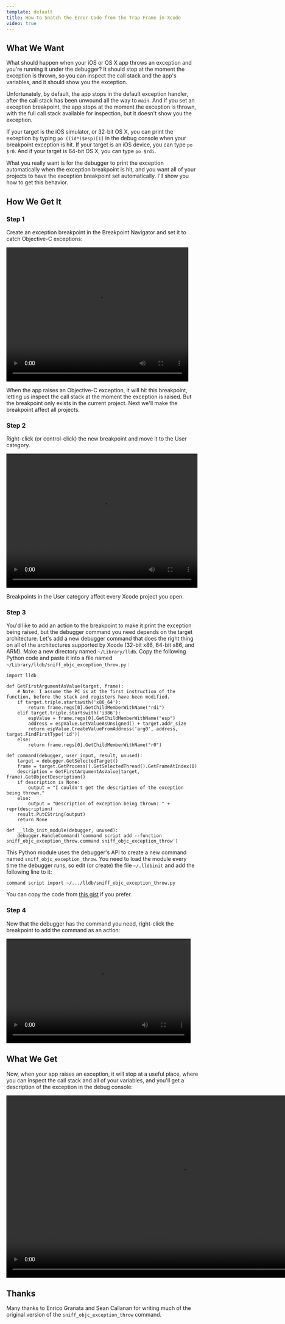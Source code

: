 ```yaml
---
template: default
title: How to Snatch the Error Code from the Trap Frame in Xcode
video: true
---
```


## What We Want

What should happen when your iOS or OS X app throws an exception and you're running it under the debugger?  It should stop at the moment the exception is thrown, so you can inspect the call stack and the app's variables, and it should show you the exception.

Unfortunately, by default, the app stops in the default exception handler, after the call stack has been unwound all the way to `main`.  And if you set an exception breakpoint, the app stops at the moment the exception is thrown, with the full call stack available for inspection, but it doesn't show you the exception.

If your target is the iOS simulator, or 32-bit OS X, you can print the exception by typing `po ((id*)$esp)[1]` in the debug console when your breakpoint exception is hit.  If your target is an iOS device, you can type `po $r0`.  And if your target is 64-bit OS X, you can type `po $rdi`.

What you really want is for the debugger to print the exception automatically when the exception breakpoint is hit, and you want all of your projects to have the exception breakpoint set automatically.  I'll show you how to get this behavior.

## How We Get It

### Step 1

Create an exception breakpoint in the Breakpoint Navigator and set it to catch Objective-C exceptions:

<div class='videoWrapper paused'>
    <video width='478' height='352'>
        <source src='create-breakpoint.mp4' type='video/mp4; codecs="avc1.42E01E,mp4a.40.2"'>
        <source src='create-breakpoint.webm' type='video/webm; codecs="vp8,vorbis"'>
        <source src='create-breakpoint.ogv' type='video/ogg; codecs="theora,vorbis"'>
    </video>
    <div class='videoDimmer'></div>
</div>

When the app raises an Objective-C exception, it will hit this breakpoint, letting us inspect the call stack at the moment the exception is raised.  But the breakpoint only exists in the current project.  Next we'll make the breakpoint affect all projects.

### Step 2

Right-click (or control-click) the new breakpoint and move it to the User category.

<div class='videoWrapper paused'>
    <video width='502' height='352'>
        <source src='move-to-user-category.mp4' type='video/mp4; codecs="avc1.42E01E,mp4a.40.2"'>
        <source src='move-to-user-category.webm' type='video/webm; codecs="vp8,vorbis"'>
        <source src='move-to-user-category.ogv' type='video/ogg; codecs="theora,vorbis"'>
    </video>
    <div class='videoDimmer'></div>
</div>

Breakpoints in the User category affect every Xcode project you open.

### Step 3

You'd like to add an action to the breakpoint to make it print the exception being raised, but the debugger command you need depends on the target architecture.  Let's add a new debugger command that does the right thing on all of the architectures supported by Xcode (32-bit x86, 64-bit x86, and ARM).  Make a new directory named `~/Library/lldb`.  Copy the following Python code and paste it into a file named `~/Library/lldb/sniff_objc_exception_throw.py` :

    import lldb

    def GetFirstArgumentAsValue(target, frame):
        # Note: I assume the PC is at the first instruction of the function, before the stack and registers have been modified.
        if target.triple.startswith('x86_64'):
            return frame.regs[0].GetChildMemberWithName("rdi")
        elif target.triple.startswith('i386'):
            espValue = frame.regs[0].GetChildMemberWithName("esp")
            address = espValue.GetValueAsUnsigned() + target.addr_size
            return espValue.CreateValueFromAddress('arg0', address, target.FindFirstType('id'))
        else:
            return frame.regs[0].GetChildMemberWithName("r0")

    def command(debugger, user_input, result, unused):
        target = debugger.GetSelectedTarget()
        frame = target.GetProcess().GetSelectedThread().GetFrameAtIndex(0)
        description = GetFirstArgumentAsValue(target, frame).GetObjectDescription()
        if description is None:
            output = "I couldn't get the description of the exception being thrown."
        else:
            output = "Description of exception being thrown: " + repr(description)
        result.PutCString(output)
        return None

    def __lldb_init_module(debugger, unused):
        debugger.HandleCommand('command script add --function sniff_objc_exception_throw.command sniff_objc_exception_throw')

This Python module uses the debugger's API to create a new command named `sniff_objc_exception_throw`.  You need to load the module every time the debugger runs, so edit (or create) the file `~/.lldbinit` and add the following line to it:

    command script import ~/.../lldb/sniff_objc_exception_throw.py

You can copy the code from [this gist](https://gist.github.com/mayoff/5802760) if you prefer.

### Step 4

Now that the debugger has the command you need, right-click the breakpoint to add the command as an action:

<div class='videoWrapper paused'>
    <video width='484' height='274'>
        <source src='add-action.mp4' type='video/mp4; codecs="avc1.42E01E,mp4a.40.2"'>
        <source src='add-action.webm' type='video/webm; codecs="vp8,vorbis"'>
        <source src='add-action.ogv' type='video/ogg; codecs="theora,vorbis"'>
    </video>
    <div class='videoDimmer'></div>
</div>

## What We Get

Now, when your app raises an exception, it will stop at a useful place, where you can inspect the call stack and all of your variables, and you'll get a description of the exception in the debug console:

<div class='videoWrapper paused'>
    <video width='916' height='478'>
        <source src='demo.mp4' type='video/mp4; codecs="avc1.42E01E,mp4a.40.2"'>
        <source src='demo.webm' type='video/webm; codecs="vp8,vorbis"'>
        <source src='demo.ogv' type='video/ogg; codecs="theora,vorbis"'>
    </video>
    <div class='videoDimmer'></div>
</div>

## Thanks

Many thanks to Enrico Granata and Sean Callanan for writing much of the original version of the `sniff_objc_exception_throw` command.
